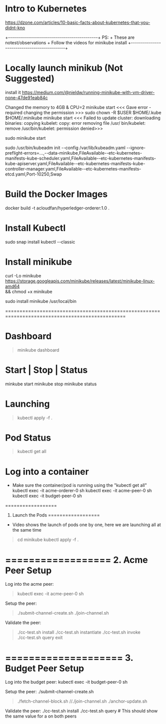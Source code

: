 
Intro to Kubernetes
===================
https://dzone.com/articles/10-basic-facts-about-kubernetes-that-you-didnt-kno

+---------------------------------------------+
PS: +  These are notest/observations
    +  Follow the videos for minikube install
+---------------------------------------------+


Locally launch minikub (Not Suggested)
======================================
install it 
https://medium.com/@nieldw/running-minikube-with-vm-driver-none-47de91eab84c

Changed the memory to 4GB & CPU=2
minikube start   <<< Gave error - required changing the permission >>>
sudo chown -R $USER $HOME/.kube $HOME/.minikube
minikube start  <<< Failed to update cluster: downloading binaries: copying kubelet: copy: error removing file /usr/
bin/kubelet: remove /usr/bin/kubelet: permission denied>>>

sudo minikube start

sudo /usr/bin/kubeadm init --config /var/lib/kubeadm.yaml  --ignore-preflight-errors=...,--data-minikube,FileAvailable--etc-kubernetes-manifests-kube-scheduler.yaml,FileAvailable--etc-kubernetes-manifests-kube-apiserver.yaml,FileAvailable--etc-kubernetes-manifests-kube-controller-manager.yaml,FileAvailable--etc-kubernetes-manifests-etcd.yaml,Port-10250,Swap


Build the Docker Images
=======================
docker build -t acloudfan/hyperledger-orderer:1.0 .


Install Kubectl
===============
sudo snap install kubectl --classic

Install minikube
================
curl -Lo minikube https://storage.googleapis.com/minikube/releases/latest/minikube-linux-amd64 \
  && chmod +x minikube

sudo install minikube /usr/local/bin

================================================================================================

Dashboard
=========
> minikube dashboard

Start | Stop | Status
=====================
minkube start
minikube stop
minikube status

Launching
=========
> kubectl apply -f .

Pod Status
===========
> kubectl get all

Log into a container
====================
* Make sure the container/pod is running using the "kubectl get all"
kubectl exec -it acme-orderer-0 sh
kubectl exec -it acme-peer-0 sh
kubectl exec -it budget-peer-0 sh

==================
1. Launch the Pods
==================
* Video shows the launch of pods one by one, here we are launching all at the same time
> cd minikube
> kubectl apply -f .

==================
2. Acme Peer Setup
==================
Log into the acme peer:
> kubectl exec -it acme-peer-0 sh

Setup the peer:
> ./submit-channel-create.sh
> ./join-channel.sh


Validate the peer:
> ./cc-test.sh install
> ./cc-test.sh instantiate
> ./cc-test.sh invoke  
> ./cc-test.sh query
> exit

====================
3. Budget Peer Setup
====================
Log into the budget peer:
kubectl exec -it budget-peer-0 sh

Setup the peer:
./submit-channel-create.sh
> ./fetch-channel-block.sh
> //./join-channel.sh
./anchor-update.sh

Validate the peer:
./cc-test.sh install
./cc-test.sh query      # This should show the same value for a on both peers